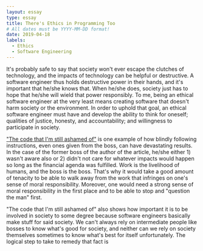```yaml
---
layout: essay
type: essay
title: There's Ethics in Programming Too
# All dates must be YYYY-MM-DD format!
date: 2019-04-18
labels:
  - Ethics
  - Software Engineering
---
```


It's probably safe to say that society won't ever escape the clutches of technology, and the impacts of technology can be helpful or destructive. A software engineer thus holds destructive power in their hands, and it's important that he/she knows that. When he/she does, society just has to hope that he/she will wield that power responsibly. To me, being an ethical software engineer at the very least means creating software that doesn't harm society or the environment. In order to uphold that goal, an ethical software engineer must have and develop the ability to think for oneself; qualities of justice, honesty, and accountability; and willingness to participate in society. 

["The code that I'm still ashamed of"](https://medium.freecodecamp.org/the-code-im-still-ashamed-of-e4c021dff55e) is one example of how blindly following instructions, even ones given from the boss, can have devastating results. In the case of the former boss of the author of the article, he/she either 1) wasn't aware also or 2) didn't not care for whatever impacts would happen so long as the financial agenda was fulfilled. Work is the livelihood of humans, and the boss is the boss. That's why it would take a good amount of tenacity to be able to walk away from the work that infringes on one's sense of moral responsibility. Moreover, one would need a strong sense of moral responsibility in the first place and to be able to stop and "question the man" first. 

"The code that I'm still ashamed of" also shows how important it is to be involved in society to some degree because software engineers basically make stuff for said society. We can't always rely on intermediate people like bosses to know what's good for society, and neither can we rely on society themselves sometimes to know what's best for itself unfortunately. The logical step to take to remedy that fact is 


